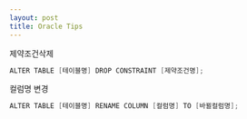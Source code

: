 ```yaml
---
layout: post
title: Oracle Tips
---
```


제약조건삭제
```java
ALTER TABLE [테이블명] DROP CONSTRAINT [제약조건명];
```


컬럼명 변경
```java
ALTER TABLE [테이블명] RENAME COLUMN [컬럼명] TO [바뀔컬럼명];
```
